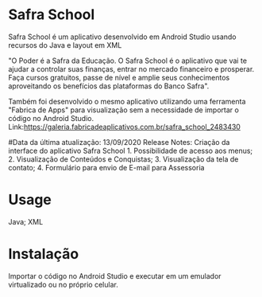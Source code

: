 # Safra School

Safra School é um aplicativo desenvolvido em Android Studio usando recursos do Java e layout em XML

"O Poder é a Safra da Educação.
O Safra School é o aplicativo que vai te ajudar a controlar suas finanças, entrar no mercado financeiro e prosperar.
Faça cursos gratuitos, passe de nível e amplie seus conhecimentos aproveitando os benefícios das plataformas do Banco Safra".


Também foi desenvolvido o mesmo aplicativo utilizando uma ferramenta "Fabrica de Apps" para visualização sem a necessidade de importar o código no Android Studio.
Link:https://galeria.fabricadeaplicativos.com.br/safra_school_2483430


#Data da última atualização: 13/09/2020
Release Notes:
Criação da interface do aplicativo Safra School
	1. Possibilidade de acesso aos menus;
	2. Visualização de Conteúdos e Conquistas;
	3. Visualização da tela de contato;
	4. Formulário para envio de E-mail para Assessoria

# Usage
Java; XML

# Instalação

Importar o código no Android Studio e executar em um emulador virtualizado ou no próprio celular.
